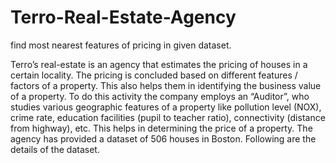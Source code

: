 # Terro-Real-Estate-Agency

find most nearest features of pricing in given dataset.

Terro’s real-estate is an agency that estimates the pricing of houses in a certain locality.
The pricing is concluded based on different features / factors of a property. This also helps them in identifying the business value of a property.
To do this activity the company employs an “Auditor”, who studies various geographic features of a property like pollution level (NOX), crime rate, education facilities (pupil to teacher ratio), connectivity (distance from highway), etc. This helps in determining the price of a property.
The agency has provided a dataset of 506 houses in Boston. Following are the details of the dataset.
